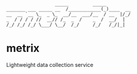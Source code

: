 ```ascii
                  _____         _____
_______ ___ _____ __  /____________(_)____  __
__  __ `__ \_  _ \_  __/__  ___/__  / __  |/_/
_  / / / / //  __// /_  _  /    _  /  __/  |
/_/ /_/ /_/ \___/ \__/  /_/     /_/   /_/|_|

```
# metrix
Lightweight data collection service
